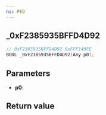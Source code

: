 ```yaml
---
ns: PED
---
```

## _0xF2385935BFFD4D92

```c
// 0xF2385935BFFD4D92 0xFFF149FE
BOOL _0xF2385935BFFD4D92(Any p0);
```


## Parameters
* **p0**: 

## Return value
